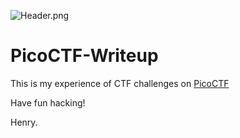 ![Header.png](https://github.com/Henry1601/PicoCTF-Writeup/blob/main/Header.png)
# PicoCTF-Writeup
This is my experience of CTF challenges on [PicoCTF](https://picoctf.org/)

Have fun hacking!

Henry.

